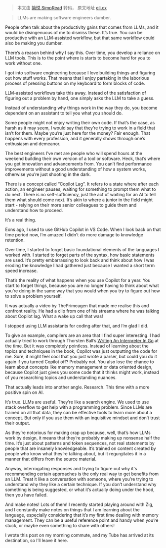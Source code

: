 > 本文由 [简悦 SimpRead](http://ksria.com/simpread/) 转码， 原文地址 [eli.cx](https://eli.cx/blog/ai-is-making-developers-dumb)

> LLMs are making software engineers dumber.

People often talk about the productivity gains that comes from LLMs, and it would be disingenuous of me to dismiss these. It’s true. You can be productive with an LLM-assisted workflow, but that same workflow could also be making you dumber.

There’s a reason behind why I say this. Over time, you develop a reliance on LLM tools. This is to the point where is starts to become hard for you to work without one.

I got into software engineering because I love building things and figuring out how stuff works. That means that I enjoy partaking in the laborious process of pressing buttons on my keyboard to form blocks of code.

LLM-assisted workflows take this away. Instead of the satisfaction of figuring out a problem by hand, one simply asks the LLM to take a guess.

Instead of understanding why things work in the way they do, you become dependent on an assistant to tell you what you should do.

Some people might not enjoy writing their own code. If that’s the case, as harsh as it may seem, I would say that they’re trying to work in a field that isn’t for them. Maybe you’re just here for the money? Fair enough. That happens with every profession, and it generally shows through one’s enthusiasm and demeanor.

The best engineers I’ve met are people who will spend hours at the weekend building their own version of a tool or software. Heck, that’s where you get innovation and advancements from. You can’t find performance improvements without a good understanding of how a system works, otherwise you’re just shooting in the dark.

There is a concept called “Copilot Lag”. It refers to a state where after each action, an engineer pauses, waiting for something to prompt them what to do next. There is no self-sufficiency, just the act of waiting for an AI to tell them what should come next. It’s akin to where a junior in the field might start - relying on their more senior colleagues to guide them and understand how to proceed.

It’s a real thing.

Eons ago, I used to use GitHub Copilot in VS Code. When I look back on that time period now, I’m amazed I didn’t do more damage to knowledge retention.

Over time, I started to forget basic foundational elements of the languages I worked with. I started to forget parts of the syntax, how basic statements are used. It’s pretty embarrassing to look back and think about how I was eroding the knowledge I had gathered just because I wanted a short term speed increase.

That’s the reality of what happens when you use Copilot for a year. You start to forget things, because you are no longer having to think about what you’re doing in the same way that you would when you try to figure out how to solve a problem yourself.

It was actually a video by ThePrimeagen that made me realise this and confront reality. He had a clip from one of his streams where he was talking about Copilot lag. What a wake up call that was!

I stopped using LLM assistants for coding after that, and I’m glad I did.

To give an example, compilers are an area that I find super interesting. I had actually tried to work through Thorsten Ball’s [Writing An Interpreter In Go](https://interpreterbook.com/) at the time. But it was completely pointless. Instead of learning about the topics and techniques in the book, Copilot was just outputting the code for me. Sure, it might feel cool that you just wrote a parser, but could you do it again if you turned Copilot off? Probably not. You also lose the chance to learn about concepts like memory management or data oriented design, because Copilot just gives you some code that it thinks might work, instead of you researching topics and understanding nuances.

That actually leads into another angle. Research. This time with a more positive spin on AI.

It’s true. LLMs are useful. They’re like a search engine. We used to use stack overflow to get help with a programming problem. Since LLMs are trained on all that data, they can be effective tools to learn more about a concept. But only if you use them with an inquisitive mindset and don’t trust their output.

As they’re notorious for making crap up because, well, that’s how LLMs work by design, it means that they’re probably making up nonsense half the time. It’s just about patterns and token sequences, not real statements by people that are insanely knowledgeable. It’s trained on content created by people who know what they’re talking about, but it regurgitates it in a manner that differs from the source material.

Anyway, interrogating responses and trying to figure out why it's recommending certain approaches is the only real way to get benefits from an LLM. Treat it like a conversation with someone, where you’re trying to understand why they like a certain technique. If you don’t understand why something is being suggested, or what it’s actually doing under the hood, then you have failed.

And make notes! Lots of them! I recently started playing around with Zig, and I constantly make notes on things that I am learning about the language, especially considering that it’s my first time dealing with memory management. They can be a useful reference point and handy when you’re stuck, or maybe even something to share with others!

I wrote this post on my morning commute, and my Tube has arrived at its destination, so I’ll leave it here.